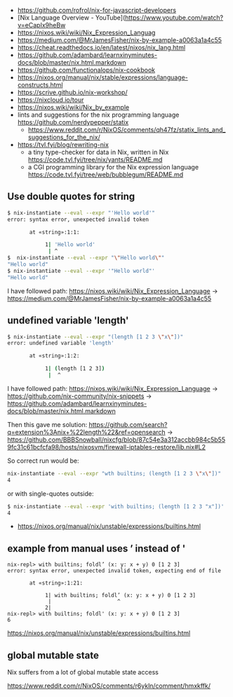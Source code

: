 - https://github.com/rofrol/nix-for-javascript-developers
- [Nix Language Overview - YouTube](https://www.youtube.com/watch?v=eCapIx9heBw
- https://nixos.wiki/wiki/Nix_Expression_Languag
- https://medium.com/@MrJamesFisher/nix-by-example-a0063a1a4c55
- https://cheat.readthedocs.io/en/latest/nixos/nix_lang.html
- https://github.com/adambard/learnxinyminutes-docs/blob/master/nix.html.markdown
- https://github.com/functionalops/nix-cookbook
- https://nixos.org/manual/nix/stable/expressions/language-constructs.html
- https://scrive.github.io/nix-workshop/
- https://nixcloud.io/tour
- https://nixos.wiki/wiki/Nix_by_example
- lints and suggestions for the nix programming language https://github.com/nerdypepper/statix
  - https://www.reddit.com/r/NixOS/comments/qh47fz/statix_lints_and_suggestions_for_the_nix/
- https://tvl.fyi/blog/rewriting-nix
  - a tiny type-checker for data in Nix, written in Nix https://code.tvl.fyi/tree/nix/yants/README.md
  - a CGI programming library for the Nix expression language https://code.tvl.fyi/tree/web/bubblegum/README.md

## Use double quotes for string

```bash
$ nix-instantiate --eval --expr "'Hello world'"
error: syntax error, unexpected invalid token

       at «string»:1:1:

            1| 'Hello world'
             | ^
$  nix-instantiate --eval --expr "\"Hello world\""
"Hello world"
$ nix-instantiate --eval --expr '"Hello world"'
"Hello world"
```

I have followed path: https://nixos.wiki/wiki/Nix_Expression_Language -> https://medium.com/@MrJamesFisher/nix-by-example-a0063a1a4c55

## undefined variable 'length'

```bash
$ nix-instantiate --eval --expr "(length [1 2 3 \"x\"])"
error: undefined variable 'length'

       at «string»:1:2:

            1| (length [1 2 3])
             |  ^
```

I have followed path: https://nixos.wiki/wiki/Nix_Expression_Language -> https://github.com/nix-community/nix-snippets -> https://github.com/adambard/learnxinyminutes-docs/blob/master/nix.html.markdown

Then this gave me solution: https://github.com/search?q=extension%3Anix+%22length%22&ref=opensearch -> https://github.com/BBBSnowball/nixcfg/blob/87c54e3a312accbb984c5b559fc31c61bcfcfa98/hosts/nixosvm/firewall-iptables-restore/lib.nix#L2

So correct run would be:

```bash
nix-instantiate --eval --expr "wth builtins; (length [1 2 3 \"x\"])"
4
```

or with single-quotes outside:

```bash
$ nix-instantiate --eval --expr 'with builtins; (length [1 2 3 "x"])'
4
```

- https://nixos.org/manual/nix/unstable/expressions/builtins.html

## example from manual uses ’ instead of '

```nix-repl
nix-repl> with builtins; foldl’ (x: y: x + y) 0 [1 2 3]
error: syntax error, unexpected invalid token, expecting end of file

       at «string»:1:21:

            1| with builtins; foldl’ (x: y: x + y) 0 [1 2 3]
             |                     ^
            2|
nix-repl> with builtins; foldl' (x: y: x + y) 0 [1 2 3]
6
```

https://nixos.org/manual/nix/unstable/expressions/builtins.html

## global mutable state

Nix suffers from a lot of global mutable state access

https://www.reddit.com/r/NixOS/comments/r6ykln/comment/hmxkffk/
